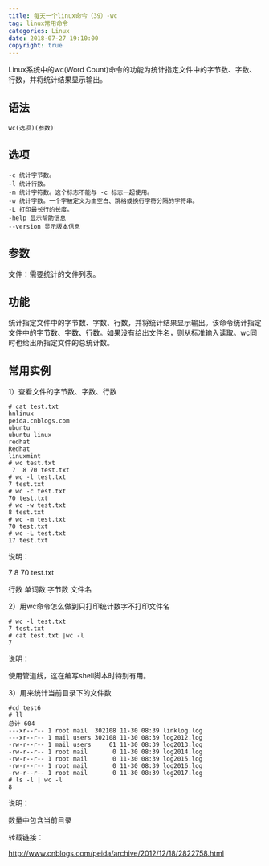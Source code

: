 ```yaml
---
title: 每天一个linux命令（39）-wc
tag: linux常用命令
categories: Linux
date: 2018-07-27 19:10:00
copyright: true
---
```


Linux系统中的wc(Word Count)命令的功能为统计指定文件中的字节数、字数、行数，并将统计结果显示输出。

<!--more-->

## 语法

`wc(选项)(参数)`

## 选项

```
-c 统计字节数。
-l 统计行数。
-m 统计字符数。这个标志不能与 -c 标志一起使用。
-w 统计字数。一个字被定义为由空白、跳格或换行字符分隔的字符串。
-L 打印最长行的长度。
-help 显示帮助信息
--version 显示版本信息
```

## 参数

文件：需要统计的文件列表。

## 功能

统计指定文件中的字节数、字数、行数，并将统计结果显示输出。该命令统计指定文件中的字节数、字数、行数。如果没有给出文件名，则从标准输入读取。wc同时也给出所指定文件的总统计数。

## 常用实例

1）查看文件的字节数、字数、行数

```
# cat test.txt 
hnlinux
peida.cnblogs.com
ubuntu
ubuntu linux
redhat
Redhat
linuxmint
# wc test.txt
 7  8 70 test.txt
# wc -l test.txt 
7 test.txt
# wc -c test.txt 
70 test.txt
# wc -w test.txt 
8 test.txt
# wc -m test.txt 
70 test.txt
# wc -L test.txt 
17 test.txt
```

说明：

7         8          70     test.txt

行数 单词数 字节数 文件名

2）用wc命令怎么做到只打印统计数字不打印文件名

```
# wc -l test.txt 
7 test.txt
# cat test.txt |wc -l
7
```

说明：

使用管道线，这在编写shell脚本时特别有用。

3）用来统计当前目录下的文件数

```
#cd test6
# ll
总计 604
---xr--r-- 1 root mail  302108 11-30 08:39 linklog.log
---xr--r-- 1 mail users 302108 11-30 08:39 log2012.log
-rw-r--r-- 1 mail users     61 11-30 08:39 log2013.log
-rw-r--r-- 1 root mail       0 11-30 08:39 log2014.log
-rw-r--r-- 1 root mail       0 11-30 08:39 log2015.log
-rw-r--r-- 1 root mail       0 11-30 08:39 log2016.log
-rw-r--r-- 1 root mail       0 11-30 08:39 log2017.log
# ls -l | wc -l
8
```

说明：

数量中包含当前目录

转载链接：

http://www.cnblogs.com/peida/archive/2012/12/18/2822758.html